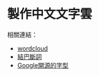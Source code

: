 # 製作中文文字雲

相關連結：

* [wordcloud](https://github.com/amueller/word_cloud)
* [結巴斷詞](https://github.com/fxsjy/jieba)
* [Google開源的字型](https://www.google.com/get/noto/)


